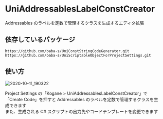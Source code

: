 # UniAddressablesLabelConstCreator

Addressables のラベルを定数で管理するクラスを生成するエディタ拡張

## 依存しているパッケージ

```
https://github.com/baba-s/UniConstStringCodeGenerator.git
https://github.com/baba-s/UniScriptableObjectForProjectSettings.git
```

## 使い方

![2020-10-11_190322](https://user-images.githubusercontent.com/6134875/95675755-74891a00-0bf4-11eb-902c-5372f0e878b9.png)

Project Settings の「Kogane > UniAddressablesLabelConstCreator」で  
「Create Code」を押すと Addressables のラベルを定数で管理するクラスを生成できます  
また、生成される C# スクリプトの出力先やコードテンプレートを変更できます  
